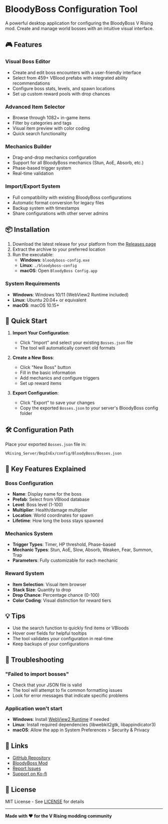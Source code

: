 # BloodyBoss Configuration Tool

A powerful desktop application for configuring the BloodyBoss V Rising mod. Create and manage world bosses with an intuitive visual interface.

## 🎮 Features

### Visual Boss Editor
- Create and edit boss encounters with a user-friendly interface
- Select from 459+ VBlood prefabs with integrated ability recommendations
- Configure boss stats, levels, and spawn locations
- Set up custom reward pools with drop chances

### Advanced Item Selector
- Browse through 1082+ in-game items
- Filter by categories and tags
- Visual item preview with color coding
- Quick search functionality

### Mechanics Builder
- Drag-and-drop mechanics configuration
- Support for all BloodyBoss mechanics (Stun, AoE, Absorb, etc.)
- Phase-based trigger system
- Real-time validation

### Import/Export System
- Full compatibility with existing BloodyBoss configurations
- Automatic format conversion for legacy files
- Backup system with timestamps
- Share configurations with other server admins

## 📦 Installation

1. Download the latest release for your platform from the [Releases page](https://github.com/oscarpedrero/BloodyBossConfig/releases)
2. Extract the archive to your preferred location
3. Run the executable:
   - **Windows**: `bloodyboss-config.exe`
   - **Linux**: `./bloodyboss-config`
   - **macOS**: Open `BloodyBoss Config.app`

### System Requirements

- **Windows**: Windows 10/11 (WebView2 Runtime included)
- **Linux**: Ubuntu 20.04+ or equivalent
- **macOS**: macOS 10.15+

## 🚀 Quick Start

1. **Import Your Configuration**: 
   - Click "Import" and select your existing `Bosses.json` file
   - The tool will automatically convert old formats

2. **Create a New Boss**:
   - Click "New Boss" button
   - Fill in the basic information
   - Add mechanics and configure triggers
   - Set up reward items

3. **Export Configuration**:
   - Click "Export" to save your changes
   - Copy the exported `Bosses.json` to your server's BloodyBoss config folder

## 🛠️ Configuration Path

Place your exported `Bosses.json` file in:
```
VRising_Server/BepInEx/config/BloodyBoss/Bosses.json
```

## 🎯 Key Features Explained

### Boss Configuration
- **Name**: Display name for the boss
- **Prefab**: Select from VBlood database
- **Level**: Boss level (1-100)
- **Multiplier**: Health/damage multiplier
- **Location**: World coordinates for spawn
- **Lifetime**: How long the boss stays spawned

### Mechanics System
- **Trigger Types**: Timer, HP threshold, Phase-based
- **Mechanic Types**: Stun, AoE, Slow, Absorb, Weaken, Fear, Summon, Trap
- **Parameters**: Fully customizable for each mechanic

### Reward System
- **Item Selection**: Visual item browser
- **Stack Size**: Quantity to drop
- **Drop Chance**: Percentage chance (0-100)
- **Color Coding**: Visual distinction for reward tiers

## 💡 Tips

- Use the search function to quickly find items or VBloods
- Hover over fields for helpful tooltips
- The tool validates your configuration in real-time
- Keep backups of your configurations

## 🐛 Troubleshooting

### "Failed to import bosses"
- Check that your JSON file is valid
- The tool will attempt to fix common formatting issues
- Look for error messages that indicate specific problems

### Application won't start
- **Windows**: Install [WebView2 Runtime](https://go.microsoft.com/fwlink/p/?LinkId=2124703) if needed
- **Linux**: Install required dependencies (libwebkit2gtk, libappindicator3)
- **macOS**: Allow the app in System Preferences > Security & Privacy

## 🔗 Links

- [GitHub Repository](https://github.com/oscarpedrero/BloodyBossConfig)
- [BloodyBoss Mod](https://thunderstore.io/c/v-rising/p/Trodi/BloodyBoss/)
- [Report Issues](https://github.com/oscarpedrero/BloodyBossConfig/issues)
- [Support on Ko-fi](https://ko-fi.com/K3K8ENRQY)

## 📄 License

MIT License - See [LICENSE](https://github.com/oscarpedrero/BloodyBossConfig/blob/main/LICENSE) for details

---

**Made with ❤️ for the V Rising modding community**